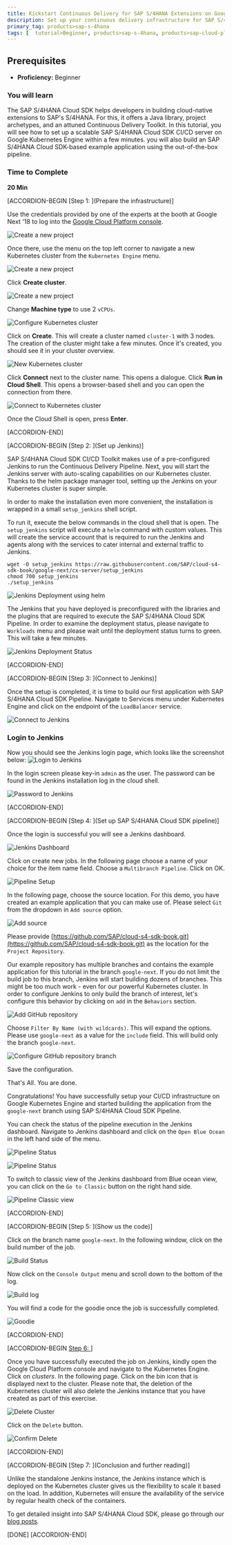 ```yaml
---
title: Kickstart Continuous Delivery for SAP S/4HANA Extensions on Google Kubernetes Engine
description: Set up your continuous delivery infrastructure for SAP S/4HANA extension applications on Google Kubernetes Engine.
primary_tag: products>sap-s-4hana
tags: [  tutorial>Beginner, products>sap-s-4hana, products>sap-cloud-platform, products>sap-s-4hana-cloud-sdk, topic>cloud, topic>Continues delivery, topic>Pipeline ]
---
```


## Prerequisites  
 - **Proficiency:** Beginner

### You will learn
The SAP S/4HANA Cloud SDK helps developers in building cloud-native extensions to SAP's S/4HANA. For this, it offers a Java library, project archetypes, and an attuned Continuous Delivery Toolkit. In this tutorial, you will see how to set up a scalable SAP S/4HANA Cloud SDK CI/CD server on Google Kubernetes Engine within a few minutes. you will also build an SAP S/4HANA Cloud SDK-based example application using the out-of-the-box pipeline.

### Time to Complete
**20 Min**

[ACCORDION-BEGIN [Step 1: ](Prepare the infrastructure)]

Use the credentials provided by one of the experts at the booth at Google Next '18 to log into the [Google Cloud Platform console](https://console.cloud.google.com).

![Create a new project](project.png)

Once there, use the menu on the top left corner to navigate a new Kubernetes cluster from the `Kubernetes Engine` menu.

![Create a new project](new.png)

Click **Create cluster**.

![Create a new project](new2.png)

Change **Machine type** to use 2 `vCPUs`.

![Configure Kubernetes cluster](2.PNG)

Click on **Create**. This will create a cluster named `cluster-1` with 3 nodes.  The creation of the cluster might take a few minutes. Once it's created, you should see it in your cluster overview.

![New Kubernetes cluster](4.PNG)

Click **Connect** next to the cluster name. This opens a dialogue. Click **Run in Cloud Shell**. This opens a browser-based shell and you can open the connection from there.

![Connect to Kubernetes cluster](5.PNG)

Once the Cloud Shell is open, press **Enter**.

[ACCORDION-END]

[ACCORDION-BEGIN [Step 2: ](Set up Jenkins)]

SAP S/4HANA Cloud SDK CI/CD Toolkit makes use of a pre-configured Jenkins to run the Continuous Delivery Pipeline. Next, you will start the Jenkins server with auto-scaling capabilities on our Kubernetes cluster. Thanks to the helm package manager tool, setting up the Jenkins on your Kubernetes cluster is super simple.

In order to make the installation even more convenient, the installation is wrapped in a small `setup_jenkins` shell script.

To run it, execute the below commands in the cloud shell that is open. The `setup_jenkins` script will execute a `helm` command with custom values. This will create the service account that is required to run the Jenkins and agents along with the services to cater internal and external traffic to Jenkins.

```
wget -O setup_jenkins https://raw.githubusercontent.com/SAP/cloud-s4-sdk-book/google-next/cx-server/setup_jenkins
chmod 700 setup_jenkins
./setup_jenkins
```

![Jenkins Deployment using helm](9.PNG)

The Jenkins that you have deployed is preconfigured with the libraries and the plugins that are required to execute the SAP S/4HANA Cloud SDK Pipeline.
In order to examine the deployment status, please navigate to `Workloads` menu and please wait until the deployment status turns to green. This will take a few minutes.

![Jenkins Deployment Status](11.PNG)

[ACCORDION-END]

[ACCORDION-BEGIN [Step 3: ](Connect to Jenkins)]

Once the setup is completed, it is time to build our first application with SAP S/4HANA Cloud SDK Pipeline. Navigate to Services menu under Kubernetes Engine and click on the endpoint of the `LoadBalancer` service.

![Connect to Jenkins](10.PNG)

### Login to Jenkins

Now you should see the Jenkins login page, which looks like the screenshot below:
![Login to Jenkins](12.PNG)

In the login screen please key-in `admin` as the user. The password can be found in the Jenkins installation log in the cloud shell.

![Password to Jenkins](24.PNG)

[ACCORDION-END]

[ACCORDION-BEGIN [Step 4: ](Set up SAP S/4HANA Cloud SDK pipeline)]

Once the login is successful you will see a Jenkins dashboard.

![Jenkins Dashboard](13.PNG)

Click on create new jobs. In the following page choose a name of your choice for the item name field.  Choose a `Multibranch Pipeline`. Click on OK.

![Pipeline Setup](14.PNG)

In the following page, choose the source location. For this demo, you have created an example application that you can make use of. Please select `Git` from the dropdown in `Add source` option.

![Add source](15.PNG)

Please provide [https://github.com/SAP/cloud-s4-sdk-book.git](https://github.com/SAP/cloud-s4-sdk-book.git) as the location for the `Project Repository`.

Our example repository has multiple branches and contains the example application for this tutorial in the branch `google-next`. If you do not limit the build job to this branch, Jenkins will start building dozens of branches. This might be too much work - even for our powerful Kubernetes cluster. In order to configure Jenkins to only build the branch of interest, let's configure this behavior by clicking on `add` in the `Behaviors` section.

![Add GitHub repository](16.PNG)

Choose `Filter By Name (with wildcards)`. This will expand the options. Please use `google-next` as a value for the `include` field.  This will build only the branch `google-next`.

![Configure GitHub repository branch](17.PNG)

Save the configuration.

That's All. You are done.

Congratulations! You have successfully setup your CI/CD infrastructure on Google Kubernetes Engine and started building the application from the `google-next` branch using SAP S/4HANA Cloud SDK Pipeline.

You can check the status of the pipeline execution in the Jenkins dashboard. Navigate to Jenkins dashboard and click on the `Open Blue Ocean` in the left hand side of the menu.

![Pipeline Status](23.PNG)

![Pipeline Status](22.PNG)

To switch to classic view of the Jenkins dashboard from Blue ocean view, you can click on the `Go to Classic` button on the right hand side.

![Pipeline Classic view](18.PNG)

[ACCORDION-END]

[ACCORDION-BEGIN [Step 5: ](Show us the code)]

Click on the branch name `google-next`. In the following window, click on the build number of the job.

![Build Status](19.PNG)

Now click on the `Console Output` menu and scroll down to the bottom of the log.

![Build log](20.PNG)

You will find a code for the goodie once the job is successfully completed.

![Goodie](21.PNG)

[ACCORDION-END]

[ACCORDION-BEGIN [Step 6: ](Cleanup)]

Once you have successfully executed the job on Jenkins, kindly open the Google Cloud Platform console and navigate to the Kubernetes Engine. Click on *clusters*. In the following page. Click on the bin icon that is displayed next to the cluster. Please note that, the deletion of the Kubernetes cluster will also delete the Jenkins instance that you have created as part of this exercise.

![Delete Cluster](25.PNG)

Click on the `Delete` button.

![Confirm Delete](26.PNG)

[ACCORDION-END]

[ACCORDION-BEGIN [Step 7: ](Conclusion and further reading)]

Unlike the standalone Jenkins instance, the Jenkins instance which is deployed on the Kubernetes cluster gives us the flexibility to scale it based on the load. In addition, Kubernetes will ensure the availability of the service by regular health check of the containers.

To get detailed insight into SAP S/4HANA Cloud SDK, please go through our [blog posts](https://blogs.sap.com/2017/05/10/first-steps-with-sap-s4hana-cloud-sdk/).  

[DONE]
[ACCORDION-END]
